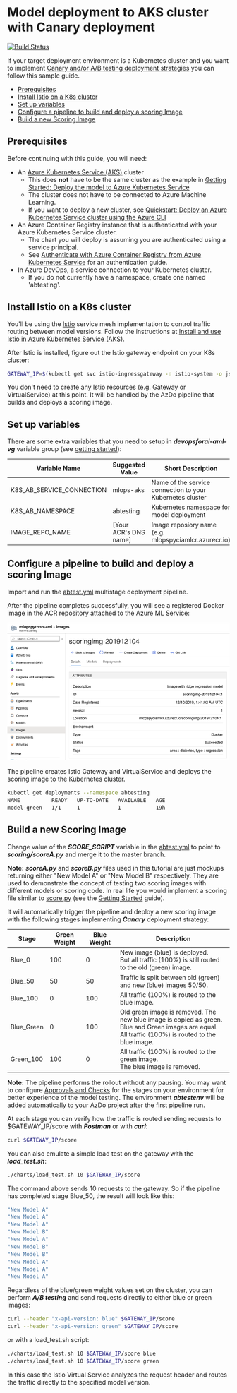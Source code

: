 # Model deployment to AKS cluster with Canary deployment <!-- omit in toc -->

[![Build Status](https://aidemos.visualstudio.com/MLOps/_apis/build/status/microsoft.MLOpsPython-Canary?branchName=master)](https://aidemos.visualstudio.com/MLOps/_build/latest?definitionId=133&branchName=master)

If your target deployment environment is a Kubernetes cluster and you want to implement [Canary and/or A/B testing deployment strategies](http://adfpractice-fedor.blogspot.com/2019/04/deployment-strategies-with-kubernetes.html) you can follow this sample guide.

- [Prerequisites](#prerequisites)
- [Install Istio on a K8s cluster](#install-istio-on-a-k8s-cluster)
- [Set up variables](#set-up-variables)
- [Configure a pipeline to build and deploy a scoring Image](#configure-a-pipeline-to-build-and-deploy-a-scoring-image)
- [Build a new Scoring Image](#build-a-new-scoring-image)

## Prerequisites

Before continuing with this guide, you will need:

* An [Azure Kubernetes Service (AKS)](https://azure.microsoft.com/en-us/services/kubernetes-service) cluster
  * This does **not** have to be the same cluster as the example in [Getting Started: Deploy the model to Azure Kubernetes Service](/docs/getting_started.md#deploy-the-model-to-azure-kubernetes-service)
  * The cluster does not have to be connected to Azure Machine Learning.
  * If you want to deploy a new cluster, see [Quickstart: Deploy an Azure Kubernetes Service cluster using the Azure CLI](https://docs.microsoft.com/en-us/azure/aks/kubernetes-walkthrough)
* An Azure Container Registry instance that is authenticated with your Azure Kubernetes Service cluster.
  * The chart you will deploy is assuming you are authenticated using a service principal.
  * See [Authenticate with Azure Container Registry from Azure Kubernetes Service](https://docs.microsoft.com/en-us/azure/aks/cluster-container-registry-integration#configure-acr-integration-for-existing-aks-clusters) for an authentication guide.
* In Azure DevOps, a service connection to your Kubernetes cluster.
  * If you do not currently have a namespace, create one named 'abtesting'.

## Install Istio on a K8s cluster

You'll be using the [Istio](https://istio.io) service mesh implementation to control traffic routing between model versions. Follow the instructions at [Install and use Istio in Azure Kubernetes Service (AKS)](https://docs.microsoft.com/azure/aks/servicemesh-istio-install?pivots=client-operating-system-linux).

After Istio is installed, figure out the Istio gateway endpoint on your K8s cluster:

```bash
GATEWAY_IP=$(kubectl get svc istio-ingressgateway -n istio-system -o jsonpath='{.status.loadBalancer.ingress[0].ip}')
```

You don't need to create any Istio resources (e.g. Gateway or VirtualService) at this point. It will be handled by the AzDo pipeline that builds and deploys a scoring image.

## Set up variables

There are some extra variables that you need to setup in ***devopsforai-aml-vg*** variable group (see [getting started](./getting_started.md)):

| Variable Name             | Suggested Value       | Short Description                                         |
|---------------------------|-----------------------|-----------------------------------------------------------|
| K8S_AB_SERVICE_CONNECTION | mlops-aks             | Name of the service connection to your Kubernetes cluster |
| K8S_AB_NAMESPACE          | abtesting             | Kubernetes namespace for model deployment                 |
| IMAGE_REPO_NAME           | [Your ACR's DNS name] | Image reposiory name (e.g. mlopspyciamlcr.azurecr.io)     |

## Configure a pipeline to build and deploy a scoring Image

Import and run the [abtest.yml](./.pipelines/abtest.yml) multistage deployment pipeline.

After the pipeline completes successfully, you will see a registered Docker image in the ACR repository attached to the Azure ML Service:

![scoring image](./images/scoring_image.png)

The pipeline creates Istio Gateway and VirtualService and deploys the scoring image to the Kubernetes cluster.

```bash
kubectl get deployments --namespace abtesting
NAME          READY   UP-TO-DATE   AVAILABLE   AGE
model-green   1/1     1            1           19h
```

## Build a new Scoring Image

Change value of the ***SCORE_SCRIPT*** variable in the [abtest.yml](./.pipelines/abtest.yml) to point to ***scoring/scoreA.py*** and merge it to the master branch.

**Note:** ***scoreA.py*** and ***scoreB.py*** files used in this tutorial are just mockups returning either "New Model A" or "New Model B" respectively. They are used to demonstrate the concept of testing two scoring images with different models or scoring code. In real life you would implement a scoring file similar to [score.py](./../code/scoring/score.py) (see the [Getting Started](./getting_started.md) guide).

It will automatically trigger the pipeline and deploy a new scoring image with the following stages implementing ***Canary*** deployment strategy:

| Stage      | Green Weight | Blue Weight | Description                                                                                                                                               |
|------------|--------------|-------------|-----------------------------------------------------------------------------------------------------------------------------------------------------------|
| Blue_0     | 100          | 0           | New image (blue) is deployed.<br>But all traffic (100%) is still routed to the old (green) image.                                                         |
| Blue_50    | 50           | 50          | Traffic is split between old (green) and new (blue) images 50/50.                                                                                         |
| Blue_100   | 0            | 100         | All traffic (100%) is routed to the blue image.                                                                                                           |
| Blue_Green | 0            | 100         | Old green image is removed. The new blue image is copied as green.<br>Blue and Green images are equal.<br>All traffic (100%) is routed to the blue image. |
| Green_100  | 100          | 0           | All traffic (100%) is routed to the green image.<br>The blue image is removed.                                                                            |

**Note:** The pipeline performs the rollout without any pausing. You may want to configure [Approvals and Checks](https://docs.microsoft.com/en-us/azure/devops/pipelines/process/approvals?view=azure-devops&tabs=check-pass) for the stages on your environment for better experience of the model testing. The environment ***abtestenv*** will be added automatically to your AzDo project after the first pipeline run.

At each stage you can verify how the traffic is routed sending requests to $GATEWAY_IP/score with ***Postman*** or with ***curl***:

```bash
curl $GATEWAY_IP/score
```

You can also emulate a simple load test on the gateway with the ***load_test.sh***:

```bash
./charts/load_test.sh 10 $GATEWAY_IP/score
```

The command above sends 10 requests to the gateway. So if the pipeline has completed stage Blue_50, the result will look like this:

```bash
"New Model A"
"New Model A"
"New Model A"
"New Model B"
"New Model A"
"New Model B"
"New Model B"
"New Model A"
"New Model A"
"New Model A"
```

Regardless of the blue/green weight values set on the cluster, you can perform ***A/B testing*** and send requests directly to either blue or green images:

```bash
curl --header "x-api-version: blue" $GATEWAY_IP/score
curl --header "x-api-version: green" $GATEWAY_IP/score
```

or with a load_test.sh script:

```bash
./charts/load_test.sh 10 $GATEWAY_IP/score blue
./charts/load_test.sh 10 $GATEWAY_IP/score green
```

In this case the Istio Virtual Service analyzes the request header and routes the traffic directly to the specified model version.
